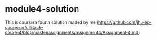 # module4-solution
This is coursera fourth solution maded by me (https://github.com/jhu-ep-coursera/fullstack-course4/blob/master/assignments/assignment4/Assignment-4.md)
